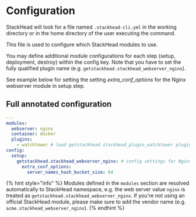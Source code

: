 # Configuration

StackHead will look for a file named `.stackhead-cli.yml` in the working directory or in the home directory of the user executing the command.

This file is used to configure which StackHead modules to use.

You may define additional module configurations for each step (setup, deployment, destroy) within the config key.
Note that you have to set the fully qualified plugin name (e.g. `getstackhead.stackhead_webserver_nginx`).

See example below for setting the setting _extra_conf_options_ for the Nginx webserver module in setup step.

## Full annotated configuration

```yaml
---
modules:
  webserver: nginx
  container: docker
  plugins:
    - watchtower # load getstackhead.stackhead_plugin_watchtower plugin
config:
  setup:
    getstackhead.stackhead_webserver_nginx: # config settings for Nginx module
      extra_conf_options:
        server_names_hash_bucket_size: 64
```

{% hint style="info" %}
Modules defined in the `modules` section are resolved automatically to StackHead namespace, e.g. the web server value `nginx` is treated as `getstackhead.stackhead_webserver_nginx`. If you're not using an official StackHead module, please make sure to add the vendor name \(e.g. `acme.stackhead_webserver_nginx`\).
{% endhint %}

